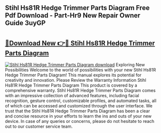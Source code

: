 ## Stihl Hs81R Hedge Trimmer Parts Diagram Free Pdf Download - Part-Hr9 New Repair Owner Guide 3uyGP

# <h2><a href="http://dfkn86d.blite.top/?on=Stihl+Hs81R+Hedge+Trimmer+Parts+Diagram">🔗Download New 👉🔴 Stihl Hs81R Hedge Trimmer Parts Diagram</a></h2>

[![Stihl Hs81R Hedge Trimmer Parts Diagram download](https://i.imgur.com/lujVjoI.png)](http://dfkn86d.blite.top/?on=Stihl+Hs81R+Hedge+Trimmer+Parts+Diagram)
Exploring New Possibilities Welcome to the world of possibilities with your new Stihl Hs81R Hedge Trimmer Parts Diagram! This manual explores its potential for creativity and innovation. Please Review the Warranty Information Stihl Hs81R Hedge Trimmer Parts Diagram This product is covered by a comprehensive warranty. Stihl Hs81R Hedge Trimmer Parts Diagram comes with an impressive collection of advanced features, including facial recognition, gesture control, customizable profiles, and automated tasks, all of which can be accessed and customized through the user interface. We trust that the Stihl Hs81R Hedge Trimmer Parts Diagram has been a clear and concise resource in your efforts to learn the ins and outs of your new device. In case of any queries or concerns, please do not hesitate to reach out to our customer service team.

